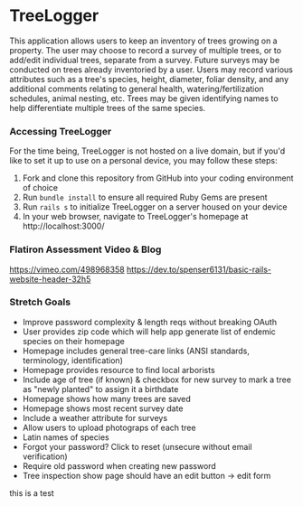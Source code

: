 # TreeLogger
This application allows users to keep an inventory of trees growing on a property.  The user may choose to record a survey of multiple trees, or to add/edit individual trees, separate from a survey.  Future surveys may be conducted on trees already inventoried by a user.  Users may record various attributes such as a tree's species, height, diameter, foliar density, and any additional comments relating to general health, watering/fertilization schedules, animal nesting, etc.  Trees may be given identifying names to help differentiate multiple trees of the same species.

### Accessing TreeLogger
For the time being, TreeLogger is not hosted on a live domain, but if you'd like to set it up to use on a personal device, you may follow these steps:
1. Fork and clone this repository from GitHub into your coding environment of choice
2. Run `bundle install` to ensure all required Ruby Gems are present
3. Run `rails s` to initialize TreeLogger on a server housed on your device
4. In your web browser, navigate to TreeLogger's homepage at http://localhost:3000/

### Flatiron Assessment Video & Blog
https://vimeo.com/498968358
https://dev.to/spenser6131/basic-rails-website-header-32h5

### Stretch Goals
- Improve password complexity & length reqs without breaking OAuth
- User provides zip code which will help app generate list of endemic species on their homepage
- Homepage includes general tree-care links (ANSI standards, terminology, identification)
- Homepage provides resource to find local arborists
- Include age of tree (if known) & checkbox for new survey to mark a tree as "newly planted" to assign it a birthdate
- Homepage shows how many trees are saved
- Homepage shows most recent survey date
- Include a weather attribute for surveys
- Allow users to upload photograps of each tree
- Latin names of species
- Forgot your password? Click to reset (unsecure without email verification)
- Require old password when creating new password
- Tree inspection show page should have an edit button -> edit form

this is a test